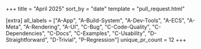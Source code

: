 +++
title = "April 2025"
sort_by = "date"
template = "pull_request.html"

[extra]
all_labels = ["A-App", "A-Build-System", "A-Dev-Tools", "A-ECS", "A-Meta", "A-Rendering", "A-UI", "C-Bug", "C-Code-Quality", "C-Dependencies", "C-Docs", "C-Examples", "C-Usability", "D-Straightforward", "D-Trivial", "P-Regression"]
unique_pr_count = 12
+++
